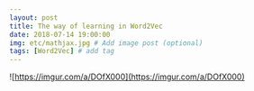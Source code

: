 ```yaml
---
layout: post
title: The way of learning in Word2Vec
date: 2018-07-14 19:00:00
img: etc/mathjax.jpg # Add image post (optional)
tags: [Word2Vec] # add tag
---
```


![https://imgur.com/a/DOfX000](https://imgur.com/a/DOfX000)

    
    
  
